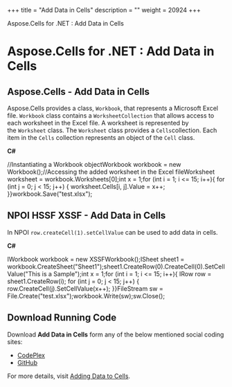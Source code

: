 +++
title = "Add Data in Cells" 
description = "" 
weight = 20924 
+++

Aspose.Cells for .NET : Add Data in Cells  

# Aspose.Cells for .NET : Add Data in Cells


## Aspose.Cells - Add Data in Cells

Aspose.Cells provides a class, `Workbook`, that represents a Microsoft Excel file. `Workbook` class contains a `WorksheetCollection` that allows access to each worksheet in the Excel file. A worksheet is represented by the `Worksheet` class. The `Worksheet` class provides a `Cells`collection. Each item in the `Cells` collection represents an object of the `Cell` class.

**C#**

//Instantiating a Workbook objectWorkbook workbook = new Workbook();//Accessing the added worksheet in the Excel fileWorksheet worksheet = workbook.Worksheets\[0\];int x = 1;for (int i = 1; i <= 15; i++){    for (int j = 0; j < 15; j++)    {        worksheet.Cells\[i, j\].Value = x++;    }}workbook.Save("test.xlsx");

## NPOI HSSF XSSF - Add Data in Cells

In NPOI `row.createCell(1).setCellValue` can be used to add data in cells.

**C#**

IWorkbook workbook = new XSSFWorkbook();ISheet sheet1 = workbook.CreateSheet("Sheet1");sheet1.CreateRow(0).CreateCell(0).SetCellValue("This is a Sample");int x = 1;for (int i = 1; i <= 15; i++){	IRow row = sheet1.CreateRow(i);	for (int j = 0; j < 15; j++)	{		row.CreateCell(j).SetCellValue(x++);	}}FileStream sw = File.Create("test.xlsx");workbook.Write(sw);sw.Close();

## Download Running Code

Download **Add Data in Cells** form any of the below mentioned social coding sites:

*   [CodePlex](https://asposenpoi.codeplex.com/downloads/get/1479039)
*   [GitHub](https://github.com/aspose-cells/Aspose.Cells-for-.NET/releases/download/Aspose.Cells_vs_NPOI_1.0/Add.Data.In.Cells.Aspose.Cells.zip)

For more details, visit [Adding Data to Cells](http://www.aspose.com/docs/display/cellsnet/Adding+Data+to+Cells).

